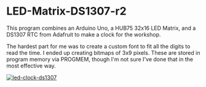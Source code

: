 # LED-Matrix-DS1307-r2
This program combines an Arduino Uno, a HUB75 32x16 LED Matrix, and a DS1307 RTC from Adafruit to make a clock for the workshop.

The hardest part for me was to create a custom font to fit all the digits to read the time.  I ended up creating bitmaps
of 3x9 pixels.  These are stored in program memory via PROGMEM, though I'm not sure I've done that in the most effective way.


[
![led-clock-ds1307](https://user-images.githubusercontent.com/16627981/35477965-6a1f0e46-039e-11e8-92c3-06fae1490826.JPG)
](url)
